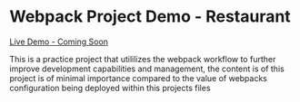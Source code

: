 # Webpack Project Demo - Restaurant #

[Live Demo - Coming Soon]()

This is a practice project that utililizes the webpack workflow to further improve development capabilities and management, the content is of this project is of minimal importance compared to the value of webpacks configuration being deployed within this projects files